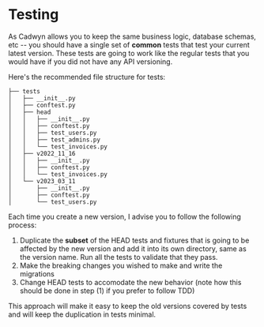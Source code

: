 # Testing

As Cadwyn allows you to keep the same business logic, database schemas, etc -- you should have a single set of **common** tests that test your current latest version. These tests are going to work like the regular tests that you would have if you did not have any API versioning.

Here's the recommended file structure for tests:

```tree
├── tests
│   ├── __init__.py
│   ├── conftest.py
│   ├── head
│   │   ├── __init__.py
│   │   ├── conftest.py
│   │   ├── test_users.py
│   │   ├── test_admins.py
│   │   └── test_invoices.py
│   ├── v2022_11_16
│   │   ├── __init__.py
│   │   ├── conftest.py
│   │   └── test_invoices.py
│   └── v2023_03_11
│       ├── __init__.py
│       ├── conftest.py
│       └── test_users.py

```

Each time you create a new version, I advise you to follow the following process:

1. Duplicate the **subset** of the HEAD tests and fixtures that is going to be affected by the new version and add it into its own directory, same as the version name. Run all the tests to validate that they pass.
2. Make the breaking changes you wished to make and write the migrations
3. Change HEAD tests to accomodate the new behavior (note how this should be done in step (1) if you prefer to follow TDD)

This approach will make it easy to keep the old versions covered by tests and will keep the duplication in tests minimal.
